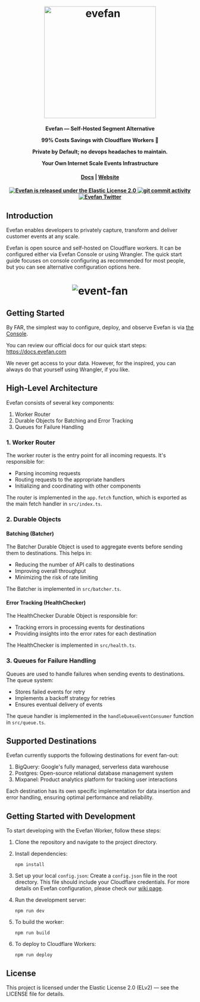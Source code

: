 <h1 align="center">
  <img id="theme-icon" width="300" src="https://console.evefan.com/img/brand/evefan-light.png" alt="evefan">
</h1>
<p align="center">
  <p align="center"><b> Evefan — Self-Hosted Segment Alternative</b></p>
  <p align="center"><b> 99% Costs Savings with Cloudflare Workers 💸</b></p>
  <p align="center"><b> Private by Default; no devops headaches to maintain.</b></p>
  <p align="center"><b>Your Own Internet Scale Events Infrastructure</b></p>
</p>

<h4 align="center">
  <a href="https://docs.evefan.com">Docs</a> |
  <a href="https://evefan.com">Website</a>
</h4>

<h4 align="center">
  <a href="https://github.com/evefancom/evefan/blob/main/LICENSE.md">
    <img src="https://img.shields.io/badge/license-ELv2-white.svg" alt="Evefan is released under the Elastic License 2.0" />
  </a>
  <a href="https://github.com/evefancom/evefan/issues">
    <img src="https://img.shields.io/github/commit-activity/m/evefancom/evefan" alt="git commit activity" />
  </a>
  <a href="https://twitter.com/evefanhq">
    <img src="https://img.shields.io/twitter/follow/evefanhq?label=Follow" alt="Evefan Twitter" />
  </a>
</h4>

## Introduction

Evefan enables developers to privately capture, transform and deliver customer events at any scale.

Evefan is open source and self-hosted on Cloudflare workers. It can be configured either via Evefan Console or using Wrangler. The quick start guide focuses on console configuring as recommended for most people, but you can see alternative configuration options here.

<h1 align="center">
    <img src="https://console.evefan.com/img/brand/event-fan.png" alt="event-fan">
</h1>

## Getting Started

By FAR, the simplest way to configure, deploy, and observe Evefan is via [the Console](https://console.evefan.com). 


You can review our official docs for our quick start steps: https://docs.evefan.com

We never get access to your data. However, for the inspired, you can always do that yourself using Wrangler, if you like. 

## High-Level Architecture

Evefan consists of several key components:

1. Worker Router
2. Durable Objects for Batching and Error Tracking
3. Queues for Failure Handling

### 1. Worker Router

The worker router is the entry point for all incoming requests. It's responsible for:

- Parsing incoming requests
- Routing requests to the appropriate handlers
- Initializing and coordinating with other components

The router is implemented in the `app.fetch` function, which is exported as the main fetch handler in `src/index.ts`.

### 2. Durable Objects

#### Batching (Batcher)

The Batcher Durable Object is used to aggregate events before sending them to destinations. This helps in:

- Reducing the number of API calls to destinations
- Improving overall throughput
- Minimizing the risk of rate limiting

The Batcher is implemented in `src/batcher.ts`.

#### Error Tracking (HealthChecker)

The HealthChecker Durable Object is responsible for:

- Tracking errors in processing events for destinations
- Providing insights into the error rates for each destination

The HealthChecker is implemented in `src/health.ts`.

### 3. Queues for Failure Handling

Queues are used to handle failures when sending events to destinations. The queue system:

- Stores failed events for retry
- Implements a backoff strategy for retries
- Ensures eventual delivery of events

The queue handler is implemented in the `handleQueueEventConsumer` function in `src/queue.ts`.

## Supported Destinations

Evefan currently supports the following destinations for event fan-out:

1. BigQuery: Google's fully managed, serverless data warehouse
2. Postgres: Open-source relational database management system
3. Mixpanel: Product analytics platform for tracking user interactions

Each destination has its own specific implementation for data insertion and error handling, ensuring optimal performance and reliability.

## Getting Started with Development

To start developing with the Evefan Worker, follow these steps:

1. Clone the repository and navigate to the project directory.

2. Install dependencies:

   ```
   npm install
   ```

3. Set up your local `config.json`:
   Create a `config.json` file in the root directory. This file should include your Cloudflare credentials. For more details on Evefan configuration, please check our [wiki page](https://github.com/evefancom/evefan/wiki/Evefan-Configuration-Guide).

4. Run the development server:

   ```
   npm run dev
   ```

5. To build the worker:

   ```
   npm run build
   ```

6. To deploy to Cloudflare Workers:

   ```
   npm run deploy
   ```

## License

This project is licensed under the Elastic License 2.0 (ELv2) — see the LICENSE file for details.

